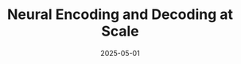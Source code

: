 ---
title: "Neural Encoding and Decoding at Scale"
collection: publications
permalink: /publication/neds
excerpt: 'Recent work has demonstrated that large-scale, multi-animal models are powerful tools for characterizing the relationship between neural activity and behavior. Current large-scale approaches, however, focus exclusively on either predicting neural activity from behavior (encoding) or predicting behavior from neural activity (decoding), limiting their ability to capture the bidirectional relationship between neural activity and behavior. To bridge this gap, we introduce a multi-modal, multi-task model that enables simultaneous Neural Encoding and Decoding at Scale (NEDS). Central to our approach is a novel multi-task-masking strategy, which alternates between neural, behavioral, within-modality, and cross-modality masking. We pretrain our method on the International Brain Laboratory (IBL) repeated site dataset, which includes recordings from 83 animals performing the same visual decision-making task. In comparison to other large-scale modeling approaches, we demonstrate that NEDS achieves state-of-the-art performance for both encoding and decoding when pretrained on multi-animal data and then fine-tuned on new animals. Surprisingly, NEDS’s learned embeddings exhibit emergent properties: even without explicit training, they are highly predictive of the brain regions in each recording. Altogether, our approach is a step towards a foundation model of the brain that enables seamless translation between neural activity and behavior.'
date: 2025-05-01
venue: 'ICML 2025'
paperurl: 'https://arxiv.org/pdf/2504.08201'
citation: 'Zhang, Y., Wang, Y., Azabou, M., Andre, A., Wang, Z., Lyu, H., The International Brain Laboratory, Dyer, E., Paninski, L., & Hurwitz, C. (2025). Neural Encoding and Decoding at Scale. *arXiv:2504.08201*.'
category: conference
---